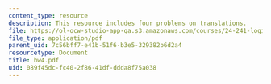 ```yaml
---
content_type: resource
description: This resource includes four problems on translations.
file: https://ol-ocw-studio-app-qa.s3.amazonaws.com/courses/24-241-logic-i-fall-2005/089f45dcfc402f8641dfddda8f75a038_hw4.pdf
file_type: application/pdf
parent_uid: 7c56bff7-e41b-51f6-b3e5-329382b6d2a4
resourcetype: Document
title: hw4.pdf
uid: 089f45dc-fc40-2f86-41df-ddda8f75a038
---
```


